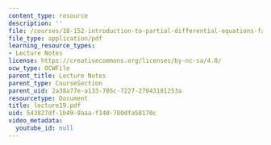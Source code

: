 ```yaml
---
content_type: resource
description: ''
file: /courses/18-152-introduction-to-partial-differential-equations-fall-2005/543827df1b499aaaf140780dfa58170c_lecture19.pdf
file_type: application/pdf
learning_resource_types:
- Lecture Notes
license: https://creativecommons.org/licenses/by-nc-sa/4.0/
ocw_type: OCWFile
parent_title: Lecture Notes
parent_type: CourseSection
parent_uid: 2a38a77e-a133-705c-7227-27043181253a
resourcetype: Document
title: lecture19.pdf
uid: 543827df-1b49-9aaa-f140-780dfa58170c
video_metadata:
  youtube_id: null
---
```

